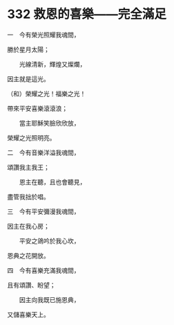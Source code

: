 # 332 救恩的喜樂——完全滿足

一　今有榮光照耀我魂間，

勝於星月太陽；

　　光線清新，輝煌又燦爛，

因主就是這光。

（和）榮耀之光！福樂之光！

帶來平安喜樂滾滾浪；

　　當主耶穌笑臉欣欣放，

榮耀之光照明亮。

二　今有音樂洋溢我魂間，

頌讚我主我王；

　　恩主在聽，且也會聽見，

盡管我拙於唱。

三　今有平安彌漫我魂間，

因主在我心房；

　　平安之鴿吟於我心坎，

恩典之花開放。

四　今有喜樂充滿我魂間，

且有頌讚、盼望；

　　因主向我既已施恩典，

又儲喜樂天上。

